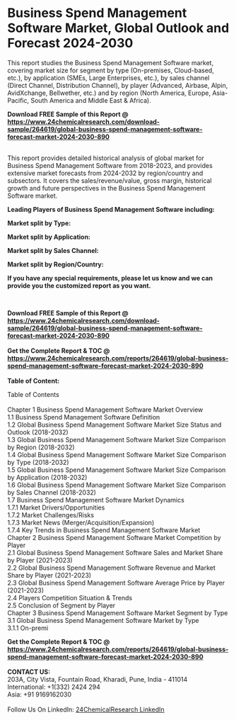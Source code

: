 <h1>Business Spend Management Software Market, Global Outlook and Forecast 2024-2030</h1><p>
</p><p>
This report studies the Business Spend Management Software market, covering market size for segment by type (On-premises, Cloud-based, etc.), by application (SMEs, Large Enterprises, etc.), by sales channel (Direct Channel, Distribution Channel), by player (Advanced, Airbase, Alpin, AvidXchange, Bellwether, etc.) and by region (North America, Europe, Asia-Pacific, South America and Middle East &amp; Africa).</p><p>
</p><div><b>Download FREE Sample of this Report @ 
            <a href="https://www.24chemicalresearch.com/download-sample/264619/global-business-spend-management-software-forecast-market-2024-2030-890">
            https://www.24chemicalresearch.com/download-sample/264619/global-business-spend-management-software-forecast-market-2024-2030-890</a></b></div><br><p>
This report provides detailed historical analysis of global market for Business Spend Management Software from 2018-2023, and provides extensive market forecasts from 2024-2032 by region/country and subsectors. It covers the sales/revenue/value, gross margin, historical growth and future perspectives in the Business Spend Management Software market.</p><p>
</p><p>
<strong>Leading Players of Business Spend Management Software including:</strong>
</p><p>
<strong>Market split by Type:</strong></p><p>
</p><p>
<strong>Market split by Application:</strong></p><p>
</p><p>
<strong>Market split by Sales Channel:</strong></p><p>
</p><p>
<strong>Market split by Region/Country:</strong></p><p>
</p><p>
<strong>If you have any special requirements, please let us know and we can provide you the customized report as you want.</strong></p><p>
 </p><div><b>Download FREE Sample of this Report @ 
            <a href="https://www.24chemicalresearch.com/download-sample/264619/global-business-spend-management-software-forecast-market-2024-2030-890">
            https://www.24chemicalresearch.com/download-sample/264619/global-business-spend-management-software-forecast-market-2024-2030-890</a></b></div><br><div><b>Get the Complete Report & TOC @ 
            <a href="https://www.24chemicalresearch.com/reports/264619/global-business-spend-management-software-forecast-market-2024-2030-890">
            https://www.24chemicalresearch.com/reports/264619/global-business-spend-management-software-forecast-market-2024-2030-890</a></b></div><br>
            <b>Table of Content:</b><p>Table of Contents<br />
<br />
Chapter 1 Business Spend Management Software Market Overview<br />
    1.1 Business Spend Management Software Definition<br />
    1.2 Global Business Spend Management Software Market Size Status and Outlook (2018-2032)<br />
    1.3 Global Business Spend Management Software Market Size Comparison by Region (2018-2032)<br />
    1.4 Global Business Spend Management Software Market Size Comparison by Type (2018-2032)<br />
    1.5 Global Business Spend Management Software Market Size Comparison by Application (2018-2032)<br />
    1.6 Global Business Spend Management Software Market Size Comparison by Sales Channel (2018-2032)<br />
    1.7 Business Spend Management Software Market Dynamics<br />
        1.7.1 Market Drivers/Opportunities<br />
        1.7.2 Market Challenges/Risks<br />
        1.7.3 Market News (Merger/Acquisition/Expansion)<br />
        1.7.4 Key Trends in Business Spend Management Software Market<br />
Chapter 2 Business Spend Management Software Market Competition by Player<br />
    2.1 Global Business Spend Management Software Sales and Market Share by Player (2021-2023)<br />
    2.2 Global Business Spend Management Software Revenue and Market Share by Player (2021-2023)<br />
    2.3 Global Business Spend Management Software Average Price by Player (2021-2023)<br />
    2.4 Players Competition Situation & Trends<br />
    2.5 Conclusion of Segment by Player<br />
Chapter 3 Business Spend Management Software Market Segment by Type<br />
    3.1 Global Business Spend Management Software Market by Type<br />
        3.1.1 On-premi</p><div><b>Get the Complete Report & TOC @ 
            <a href="https://www.24chemicalresearch.com/reports/264619/global-business-spend-management-software-forecast-market-2024-2030-890">
            https://www.24chemicalresearch.com/reports/264619/global-business-spend-management-software-forecast-market-2024-2030-890</a></b></div><br><b>CONTACT US:</b><br>
            203A, City Vista, Fountain Road, Kharadi, Pune, India - 411014<br>
            International: +1(332) 2424 294<br>
            Asia: +91 9169162030 <br><br>
            Follow Us On LinkedIn: <a href="https://www.linkedin.com/company/24chemicalresearch/">24ChemicalResearch LinkedIn</a>